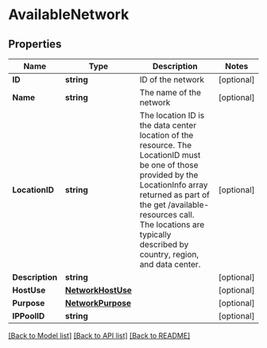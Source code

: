 # AvailableNetwork

## Properties

Name | Type | Description | Notes
------------ | ------------- | ------------- | -------------
**ID** | **string** | ID of the network | [optional] 
**Name** | **string** | The name of the network | [optional] 
**LocationID** | **string** | The location ID is the data center location of the resource.  The LocationID must be one of those provided by the LocationInfo array returned as part of the get /available-resources call.  The locations are typically described by country, region, and data center. | [optional] 
**Description** | **string** |  | [optional] 
**HostUse** | [**NetworkHostUse**](NetworkHostUse.md) |  | [optional] 
**Purpose** | [**NetworkPurpose**](NetworkPurpose.md) |  | [optional] 
**IPPoolID** | **string** |  | [optional] 

[[Back to Model list]](../README.md#documentation-for-models) [[Back to API list]](../README.md#documentation-for-api-endpoints) [[Back to README]](../README.md)


